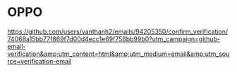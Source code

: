 # OPPO
https://github.com/users/vanthanh2/emails/94205350/confirm_verification/74068a15bb77f869f7d00d4ecc1e69f758bb99b0?utm_campaign=github-email-verification&amp;utm_content=html&amp;utm_medium=email&amp;utm_source=verification-email
